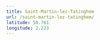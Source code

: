 ```yaml
---
title: Saint-Martin-lez-Tatinghem
url: /saint-martin-lez-tatinghem/
latitude: 50.761
longitude: 2.223
---
```

